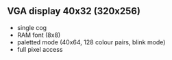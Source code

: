 VGA display 40x32 (320x256)
-----------------
 - single cog
 - RAM font (8x8)
 - paletted mode (40x64, 128 colour pairs, blink mode)
 - full pixel access
